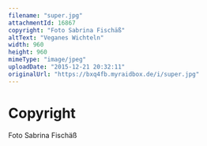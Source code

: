 ```yaml
---
filename: "super.jpg"
attachmentId: 16867
copyright: "Foto Sabrina Fischäß‎"
altText: "Veganes Wichteln"
width: 960
height: 960
mimeType: "image/jpeg"
uploadDate: "2015-12-21 20:32:11"
originalUrl: "https://bxq4fb.myraidbox.de/i/super.jpg"
---
```


# Copyright

Foto Sabrina Fischäß‎

